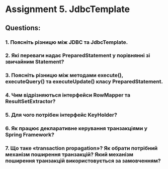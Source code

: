 # Assignment 5. JdbcTemplate

## Questions:

### 1. Поясніть різницю між JDBC та JdbcTemplate.

### 2. Які переваги надає PreparedStatement у порівнянні зі звичайним Statement?

### 3. Поясніть різницю між методами execute(), executeQuery() та executeUpdate() класу PreparedStatement.

### 4. Чим відрізняються інтерфейси RowMapper<T> та ResultSetExtractor<T>?

### 5. Для чого потрібен інтерфейс KeyHolder?

### 6. Як працює декларативне керування транзакціями у Spring Framework?

### 7. Що таке «transaction propagation»? Як обрати потрібний механізм поширення транзакцій? Який механізм поширення транзакцій використовується за замовченням? 


